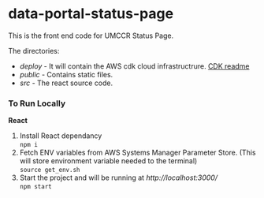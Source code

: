 
# data-portal-status-page

This is the front end code for UMCCR Status Page.

The directories:
- *deploy* - It will contain the AWS cdk cloud infrastructrure. [CDK readme](deploy/README.md)
- *public* - Contains static files.
- *src* - The react source code.


### To Run Locally

**React**
1. Install React dependancy  
        `npm i`
2. Fetch ENV variables from AWS Systems Manager Parameter Store. (This will store environment variable needed to the terminal)  
        `source get_env.sh`
3. Start the project and will be running at *http://localhost:3000/*  
        `npm start`
